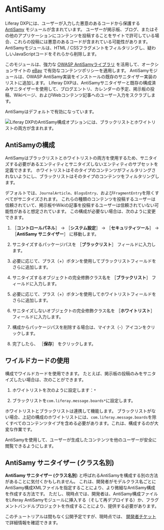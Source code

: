 # AntiSamy

Liferay DXPには、ユーザーが入力した悪意のあるコードから保護する [AntiSamy](https://www.owasp.org/index.php/Category:OWASP_AntiSamy_Project) モジュールが含まれています。 ユーザーが掲示板、ブログ、またはその他のアプリケーションにコンテンツを投稿することをサイトで許可している場合、これらの投稿には悪意のあるコードが含まれている可能性があります。 AntiSamyモジュールは、HTML / CSSフラグメントをフィルタリングし、疑わしいJavaScriptコードをそれらから削除します。

このモジュールは、強力な [OWASP AntiSamyライブラリ](https://www.owasp.org/index.php/Category:OWASP_AntiSamy_Project) を活用して、オークションサイトの [eBay](https://www.ebay.com) で有効なコンテンツポリシーを適用します。 AntiSamyモジュールは、OWASP AntiSamy実装をインストールの既存のサニタイザー実装のリストに追加します。 Liferay DXPは、AntiSamyサニタイザーと既存の構成済みサニタイザーを使用して、ブログエントリ、カレンダーの予定、掲示板の投稿、Wikiページ、およびWebコンテンツ記事へのユーザー入力をスクラブします。

AntiSamyはデフォルトで有効になっています。

![Liferay DXPのAntiSamy構成オプションには、ブラックリストとホワイトリストの両方が含まれます。](./using-antisamy/images/01.png)

<a name="configuring-antisamy" />

## AntiSamyの構成

AntiSamyはブラックリストとホワイトリストの両方を使用するため、サニタイズする必要があるエンティティとサニタイズしないエンティティのサブセットを定義できます。 ホワイトリストはそのタイプのコンテンツがフィルタリングされないようにし、ブラックリストはそのタイプのコンテンツをフィルタリングします。

デフォルトでは、`JournalArticle`、`BlogsEntry`、および`FragmentEntry`を除くすべてがサニタイズされます。 これらの種類のコンテンツを投稿するユーザーは信頼されていて、掲示板やWikiの記事を投稿するユーザーは信頼されていない可能性があると想定されています。 この構成が必要ない場合は、次のように変更できます。

1. ［**コントロールパネル**］ &rarr; ［**システム設定**］ &rarr; ［**セキュリティツール**］ &rarr; ［**AntiSamy サニタイザー**］ に移動します。

1. サニタイズするパッケージパスを ［**ブラックリスト**］ フィールドに入力します。

1. 必要に応じて、プラス（+）ボタンを使用してブラックリストフィールドをさらに追加します。

1. サニタイズするオブジェクトの完全修飾クラス名を ［**ブラックリスト**］ フィールドに入力します。

1. 必要に応じて、プラス（+）ボタンを使用してホワイトリストフィールドをさらに追加します。

1. サニタイズしないオブジェクトの完全修飾クラス名を ［**ホワイトリスト**］ フィールドに入力します。

1. 構成からパッケージパスを削除する場合は、マイナス（-）アイコンをクリックします。

1. 完了したら、 ［**保存**］ をクリックします。

<a name="using-wildcards" />

## ワイルドカードの使用

構成でワイルドカードを使用できます。 たとえば、掲示板の投稿のみをサニタイズしたい場合は、次のことができます。

1. ホワイトリストを次のように設定します：`*`

1. ブラックリストを`com.liferay.message.boards*`に設定します。

ホワイトリストとブラックリストは連携して機能します。 ブラックリストがない場合、上記の構成のホワイトリストには、`com.liferay.message.boards`を除くすべてのコンテンツタイプを含める必要があります。これは、構成するのが大変な作業です。

AntiSamyを使用して、ユーザーが生成したコンテンツを他のユーザーが安全に閲覧できるようにします。

<a name="antisamy-sanitizer-by-class-name" />

## AntiSamy サニタイザー (クラス名別)

**AntiSamy サニタイザー (クラス名別**) と呼ばれるAntiSamyを構成する別の方法があることに気付くかもしれません。 これは、開発者がモデルクラス名ごとにAntiSamy構成XMLファイルを指定することにより、より微細なAntiSamy構成を作成する方法です。 ただし、現時点では、開発者は、AntiSamy構成ファイルをLiferay AntiSamyモジュールに挿入する（そして再デプロイする）か、フラグメントバンドルプロジェクトを作成することにより、提供する必要があります。

このチュートリアルは間もなく公開予定ですが、現時点では、 [開発者チケット](https://issues.liferay.com/browse/LPS-112978) で詳細情報を確認できます。 
